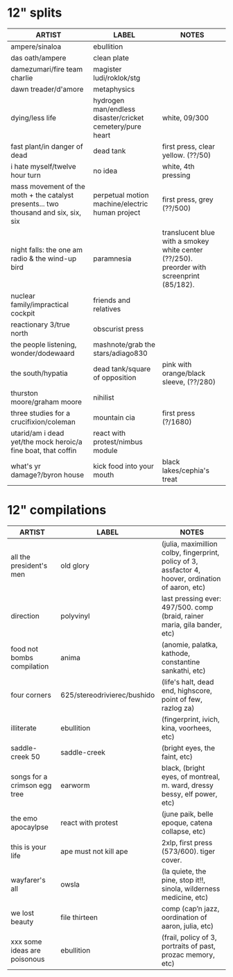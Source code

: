 # 12" splits

| ARTIST |  LABEL | NOTES |
| ------ | ------ | ------ |
| ampere/sinaloa | ebullition |
| das oath/ampere | clean plate |
| damezumari/fire team charlie | magister ludi/roklok/stg |
| dawn treader/d'amore | metaphysics |
| dying/less life | hydrogen man/endless disaster/cricket cemetery/pure heart | white,  09/300 |
| fast plant/in danger of dead | dead tank | first press, clear yellow. (??/50) |
| i hate myself/twelve hour turn | no idea | white, 4th pressing  |
| mass movement of the moth + the catalyst presents... two thousand and six, six, six | perpetual motion machine/electric human project | first press, grey (??/500)  |
| night falls: the one am radio & the wind-up bird | paramnesia | translucent blue with a smokey white center (??/250). preorder with screenprint (85/182). |
| nuclear family/impractical cockpit | friends and relatives  |
| reactionary 3/true north | obscurist press |
| the people listening, wonder/dodewaard | mashnote/grab the stars/adiago830 |
| the south/hypatia | dead tank/square of opposition | pink with orange/black sleeve, (??/280) |
| thurston moore/graham moore | nihilist  |
| three studies for a crucifixion/coleman | mountain cia | first press (?/1680)  |
| utarid/am i dead yet/the mock heroic/a fine boat, that coffin | react with protest/nimbus module  |
| what's yr damage?/byron house | kick food into your mouth | black lakes/cephia's treat |

# 12" compilations

| ARTIST | LABEL | NOTES |
| ------ | ------ | ------ |
| all the president's men | old glory | (julia, maximillion colby, fingerprint, policy of 3, assfactor 4, hoover, ordination of aaron, etc) |
| direction | polyvinyl | last pressing ever: 497/500. comp (braid, rainer maria, gila bander, etc) |
| food not bombs compilation | anima | (anomie, palatka, kathode, constantine sankathi, etc) |
| four corners | 625/stereodrivierec/bushido | (life's halt, dead end, highscore, point of few, razlog za) |
| illiterate | ebullition | (fingerprint, ivich, kina, voorhees, etc) |
| saddle-creek 50 | saddle-creek | (bright eyes, the faint, etc) |
| songs for a crimson egg tree | earworm | black, (bright eyes, of montreal, m. ward, dressy bessy, elf power, etc) |
| the emo apocaylpse | react with protest | (june paik, belle epoque, catena collapse, etc) |
| this is your life | ape must not kill ape | 2xlp, first press (573/600). tiger cover.  |
| wayfarer's all | owsla | (la quiete, the pine, stop it!!, sinola, wilderness medicine, etc) |
| we lost beauty | file thirteen | comp (cap’n jazz, oordination of aaron, julia, etc) |
| xxx some ideas are poisonous | ebullition | (frail, policy of 3, portraits of past, prozac memory, etc) |
